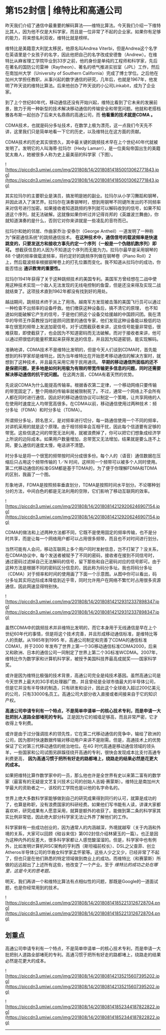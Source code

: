 # 第152封信 | 维特比和高通公司

昨天我们介绍了通信中最重要的解码算法——维特比算法。今天我们介绍一下维特比其人，因为他不仅是大科学家，而且是一位非常了不起的企业家。如果你有足够的能力，将来想名利双收，维特比就是榜样。

维特比是美籍意大利犹太移民，他原名叫Andrea Viterbi，但是Andrea这个名字在英语里是个女孩子的名字，因此他把自己的名字改成安德鲁（Andrew）。在维特比从麻省理工学院毕业到33岁之前，他的身份是单纯的工程师和科学家，先后在著名的国防公司雷神（Raytheon）、著名的喷气推进实验室（JPL）工作，然后在南加州大学（University of Southern California）完成了博士学位。之后他在加州大学担任教职，从事兴起的数字通信的研究，几年后，也就是1967年，他发明了昨天说的维特比算法。后来他创办了昨天说的小公司Linkabit，成为了企业家。

到了上个世纪80年代，移动通信还没有开始兴起，维特比看到了它未来的发展前景，致力于用一种新型的技术解决移动通信的传输安全和带宽问题。他就和老搭档雅各布斯一起创办了后来大名鼎鼎的高通公司，而 **他看重的技术就是CDMA 。**

CDMA技术，也就是码分多址技术，在数学上极为漂亮，这一点我们今天先不讲，这里我们只是简单地看一下它的历史，以及维特比在这方面的贡献。

CDMA技术的历史其实很悠久，其中最关键的跳频技术早在上个世纪40年代就被发明了。发明它的人叫海蒂·拉玛尔（Hedy Lamarr），是一位奥匈帝国出生的美籍犹太裔人，她被很多人称为史上最美丽的科学家（下图）。

![https://piccdn3.umiwi.com/img/201808/14/201808141850013062771843.jpg](https://piccdn3.umiwi.com/img/201808/14/201808141850013062771843.jpg)

其实拉玛尔的主要职业是演员，搞发明是她的副业。拉玛尔从小学习舞蹈和钢琴， 并因此进入了演艺界。拉玛尔在演奏钢琴时，想到用钢琴不同键所发出的不同频率来对信号进行加密。如果接收者知道跳频的序列就可以解码收到的信号，如果不知道这个序列，就无法破解。这就像如果你听过并记得肖邦的《英雄波兰舞曲》，你就知道演奏的是什么，否则它对你来讲就是一些凌乱的音符而已。

拉玛尔和她的邻居、作曲家乔治·安泰尔（George Antheil）一道发明了一种称为"保密通信系统"的跳频通信技术。 **在这种技术中，通信信号的载波频率是快速跳变的，只要发送方和接收方事先约定一个序列（一般是一个伪随机数序列）即可。** 想截获信息的人因为不知道这个序列而无能为力。拉玛尔最早是采用钢琴的 88 个键的频率做载波频率，将约定好的跳频序列做在钢琴卷（Piano Roll）2 上，然后载波频率根据钢琴卷上的打孔位置而变化。我不知道从拉玛尔的成功，你能否悟出 **通识教育的重要性。**

拉玛尔1941年获得了关于这种跳频技术的美国专利。美国军方曾经想在二战中使用这种技术实现一个敌人无法发现的无线电控制的鱼雷，但是还没来得及实现二战就结束了。这项技术直到1962年都没有找到好的用处。

越战期间，跳频技术终于派上了用场。越南军方发现被击落的美国飞行员可以通过一种检查不出频率的设备呼救。他们缴获这种设备后，搞不清它的原理， 也不知道如何能破解它产生的信号，于是他们把这个设备交给援越的中国顾问团。我在清华的导师王作英教授当时是顾问团里的通信专家，他们发现这种设备能以极低的功率在很宽的频带上发送加密信号。对于试图截获者来讲，这些信号能量非常低，很难获取，即使截获了，也会因为不知道密码而无法破解。而对于接收者来讲，他可以通过把很低的能量积累起来获得发送的信息，并且因为知道密钥，能实现解码。

准确地讲，CDMA技术不是维特比发明的，但是今天人们谈到CDMA时，首先能想到的科学家却是维特比，因为当年维特比在开始思考移动通信的解决方案时，就想到了这种技术，并且最先采用它用于民用通讯。 **早期的移动通信所面临的还不是保密问题，更多地是如何利用极为有限的带宽传输更多信息的问题，同时还需要解决移动通信的抗干扰问题。** 在这两方面，CDMA有着天然的优势。

先说说CDMA为什么能提高传输率。根据香农第二定律，一个移动网络只要传输的带宽固定了，整个网络的传输率就被限制死了。不过，通常一个网络上不会所有人都在同时进行通信，因此好的移动通信协议可以制定一个策略，让共享网络的人在使用时速度比人均带宽高很多。在CDMA以前，移动通信使用过两种技术：频分多址（FDMA）和时分多址（TDMA）。

所谓频分多址，顾名思义，是对频率进行切分，每一路通信使用一个不同的频率，对讲机采用的就是这个原理。由于相邻频率会互相干扰，因此每个信道要有足够的带宽。这些信道之间的带宽无法利用，就被浪费掉了，你可以把它们想象成经济学上所说的边际成本。如果用户数量增加，总带宽又无法增加，结果就是要么连不上网，要么通信的速度太慢，电话讲不清楚。

时分多址是将一个很宽的频带按时间分成很多份。每个人的（语音）通信数据在压缩后只占用这个频带传输的 1／N 时间，这样同一个频带可以被多个人同时使用。第二代移动通信的标准GSM都是基于TDMA的，为了便于你理解FDMA和TDMA的区别，我画了一个图。

形象地讲，FDMA是按照频率垂直划分，TDMA是按照时间水平划分。不论哪种划分的方法，中间白色的都是无法利用的空隙，它们影响了移动互联网的效率。

![https://piccdn3.umiwi.com/img/201808/14/201808142129206246907154.jpg](https://piccdn3.umiwi.com/img/201808/14/201808142129206246907154.jpg)

CDMA的做法和上述两种方法都不同，它既不是使用固定的频率传输，也不是分时共享，而是让每一个网络用户都可以占用很多频带，而且也不对时间进行划分。

当然可能有人会问，移动互联网上多个用户同时发射信息，岂不打架了？没关系，在CDMA协议中，每个发送者被赋予了不同的密码，接收者在接到不同信号时，通过密码过滤掉自己无法解码的信号，留下那些和自己密码对应的信号即可。由于这种方法是根据不同的密码区分信息的，因此称为码分多址。我也将码分多址（CDMA）对于频率和时间的使用画了下面一个示意图。从图中你可以看出，码分多址其实将边际成本降低到近乎零，同时允许用户在网络不繁忙时占用很多资源通信，因此网速显得特别快。

![https://piccdn3.umiwi.com/img/201808/14/201808142129312337898347.jpg](https://piccdn3.umiwi.com/img/201808/14/201808142129312337898347.jpg)

虽然CDMA中的跳频技术并非维特比发明的，而它本身用于无线通信是早在上个世纪60年代的事情，但是将这个技术完善，并且形成移动通信标准，是维特比等人的贡献。从1985年到1995 年，高通公司制定和完善了CDMA的通信标准CDMA1，并于2000 年发布了世界上第一个3G移动通信标准CDMA2000，后来又和欧洲、日本的通信公司一同制定了世界上第二个3G标准WCDMA。2007年，维特比作为数学家和计算机科学家，被授予美国科技界最高成就奖——国家科学奖。

或许是因为维特比极强的技术背景，高通公司完全是纯技术基因。虽然高通公司是今天世界上最大的3G手机处理器厂商，并且曾经是全球市值最大的半导体公司，但是它并没有半导体的制造，只有研发和设计，因此这个全球收入超过200亿美元的公司，只有33000名员工。高通公司大部分收入直接或者间接来自于它的知识产权。

 **高通公司申请专利有一个特点，不是简单申请单一的核心技术专利，而是申请一大批把别人道路全部堵死的专利。** 正是因为它的城墙足够高，而且非常严密，它才收得上专利费。

或许是由于过分强调技术的领先性，它在第二代移动通信的竞争中，输给了欧洲的公司，因为那时快速数据传输对移动用户来讲不是刚需。但是，高通技术上的优势保证了它对第三代移动通信的统治地位。在4G 时代高通是移动通信领域的领头羊，一些国家和公司试图另辟蹊径绕开高通的专利，很快会发现成本比支付高通专利费更高， **因为高通习惯于把所有好走的路都堵上，绕路走的结果必然是花更大的成本。**

如果把维特比算作数学家中的一员，那么他也许是全世界有史以来第二富有的数学家（最富有的无疑是文艺复兴技术公司的创始人吉姆·赛蒙斯）。维特比是南加州大学最大的资助者之一，该校的工学院也是以他的名字命名的。

世界上绝大多数科学家能够做到自己的研究成果得到同行的认可，就算是成功的了，也算是称职，没有浪费国家的科研经费。如果他们写书能有人读，讲课大家都喜欢听，研究成果有人愿意采用，就算是额外的收获了。能做到第二条的科学家其实比例非常低，因此绝大部分科学家无法让外界了解他们的工作。

科学家鲜有一些成功创业的，因为通常人的内涵越深，外境就越窄（关于内涵和外境的关系，大家可以回顾《硅谷来信》第002封信介绍林黛玉的一篇）。也正是因为这种内外的反差大，很多科学家都让人感觉酸溜溜的。但是，科学家中也有例外，比如发明计算机RISC架构的亨利西（斯坦福前校长）、DSL之父查菲、创立Atheros半导体公司的华裔女科学家孟怀萦等。这些人少之又少，已经非常了不起了，但也只是在他们熟悉的特定领域做到商业上的成功。而维特比（和赛蒙斯）所做的远远超出了上述所有这些，他改变了一个产业。至于 *维特比的成功之处在哪里，这是今天的思考题。*

明天，我们再讲一个和维特比算法有点相似性的问题，那既是Google的一道面试题，也是你经常用到的技术。

![https://piccdn3.umiwi.com/img/201808/14/201808141852213126728704.png](https://piccdn3.umiwi.com/img/201808/14/201808141852213126728704.png)

## 划重点

高通公司申请专利有一个特点，不是简单申请单一的核心技术专利，而是申请一大批把别人道路全部堵死的专利。高通习惯于把所有好走的路都堵上，绕路走的结果必然是花更大的成本。

![https://piccdn3.umiwi.com/img/201808/14/201808142135215607395202.jpg](https://piccdn3.umiwi.com/img/201808/14/201808142135215607395202.jpg)

![https://piccdn3.umiwi.com/img/201808/14/201808141852344187822822.jpg](https://piccdn3.umiwi.com/img/201808/14/201808141852344187822822.jpg)

---
